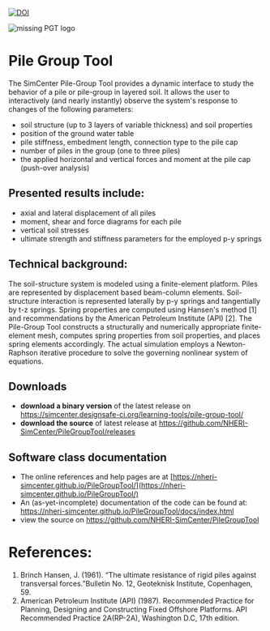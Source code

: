 [![DOI](https://zenodo.org/badge/DOI/10.5281/zenodo.1410668.svg)](https://doi.org/10.5281/zenodo.1410668)

![missing PGT logo][logo]

[logo]: https://nheri-simcenter.github.io/PileGroupTool/docs/NHERI-PGT-Icon.png "Pile Group Tool Logo"

# Pile Group Tool

The SimCenter Pile-Group Tool provides a dynamic interface to study the behavior of a pile or pile-group in layered soil. It allows the user to interactively (and nearly instantly) observe the system's response to changes of the following parameters:

* soil structure (up to 3 layers of variable thickness) and soil properties
* position of the ground water table
* pile stiffness, embedment length, connection type to the pile cap
* number of piles in the group (one to three piles)
* the applied horizontal and vertical forces and moment at the pile cap (push-over analysis)

## Presented results include:

* axial and lateral displacement of all piles
* moment, shear and force diagrams for each pile
* vertical soil stresses
* ultimate strength and stiffness parameters for the employed p-y springs

## Technical background:

The soil-structure system is modeled using a finite-element platform. Piles are represented by displacement based beam-column elements. Soil-structure interaction is represented laterally by p-y springs and tangentially by t-z springs. Spring properties are computed using Hansen's method [1] and recommendations by the American Petroleum Institute (API) [2]. The Pile-Group Tool constructs a structurally and numerically appropriate finite-element mesh, computes spring properties from soil properties, and places spring elements accordingly. The actual simulation employs a Newton-Raphson iterative procedure to solve the governing nonlinear system of equations.

## Downloads

* __download a binary version__ of the latest release on https://simcenter.designsafe-ci.org/learning-tools/pile-group-tool/
* __download the source__ of latest release at https://github.com/NHERI-SimCenter/PileGroupTool/releases

## Software class documentation

* The online references and help pages are at [https://nheri-simcenter.github.io/PileGroupTool/](https://nheri-simcenter.github.io/PileGroupTool/)
* An (as-yet-incomplete) documentation of the code can be found at: https://nheri-simcenter.github.io/PileGroupTool/docs/index.html
* view the source on https://github.com/NHERI-SimCenter/PileGroupTool

# References:

1. Brinch Hansen, J. (1961). “The ultimate resistance of rigid piles against transversal forces.”Bulletin No. 12, Geoteknisk Institute, Copenhagen, 59.
2. American Petroleum Institute (API) (1987). Recommended Practice for Planning, Designing and Constructing Fixed Offshore Platforms. API Recommended Practice 2A(RP-2A), Washington D.C, 17th edition.
